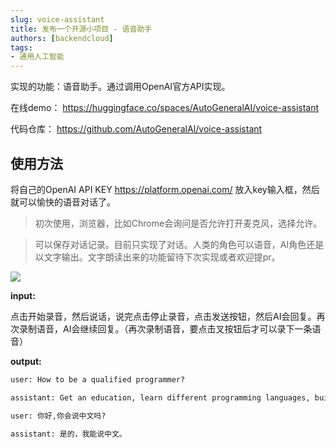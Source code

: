 ```yaml
---
slug: voice-assistant
title: 发布一个开源小项目 - 语音助手
authors: [backendcloud]
tags: 
- 通用人工智能
---
```


实现的功能：语音助手。通过调用OpenAI官方API实现。

在线demo： https://huggingface.co/spaces/AutoGeneralAI/voice-assistant

代码仓库： https://github.com/AutoGeneralAI/voice-assistant

## 使用方法

将自己的OpenAI API KEY https://platform.openai.com/ 放入key输入框，然后就可以愉快的语音对话了。

> 初次使用，浏览器，比如Chrome会询问是否允许打开麦克风，选择允许。

> 可以保存对话记录。目前只实现了对话。人类的角色可以语音，AI角色还是以文字输出。文字朗读出来的功能留待下次实现或者欢迎提pr。

![](https://user-images.githubusercontent.com/105260427/234028574-eeb218f9-363a-4fee-88bf-8170b677e2e1.png)

**input:**

点击开始录音，然后说话，说完点击停止录音，点击发送按钮，然后AI会回复。再次录制语音，AI会继续回复。（再次录制语音，要点击叉按钮后才可以录下一条语音）

**output:**

```txt
user: How to be a qualified programmer?

assistant: Get an education, learn different programming languages, build projects, and practice coding regularly. Also, stay up-to-date with industry trends and technology advancements.

user: 你好,你会说中文吗?

assistant: 是的，我能说中文。
```